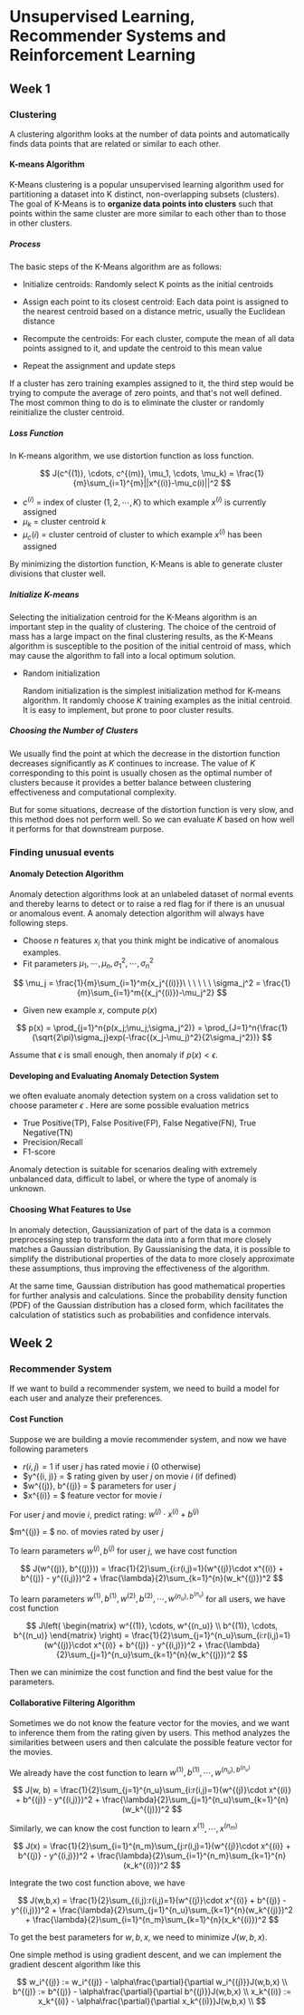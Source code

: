 # Unsupervised Learning, Recommender Systems and Reinforcement Learning

## Week 1

### Clustering

A clustering algorithm looks at the number of data points and automatically finds data points that are related or similar to each other.

#### K-means Algorithm

K-Means clustering is a popular unsupervised learning algorithm used for partitioning a dataset into K distinct, non-overlapping subsets (clusters). The goal of K-Means is to **organize data points into clusters** such that points within the same cluster are more similar to each other than to those in other clusters. 

##### Process

The basic steps of the K-Means algorithm are as follows:

- Initialize centroids: Randomly select K points as the initial centroids

- Assign each point to its closest centroid: Each data point is assigned to the nearest centroid based on a distance metric, usually the Euclidean distance
- Recompute the centroids: For each cluster, compute the mean of all data points assigned to it, and update the centroid to this mean value
- Repeat the assignment and update steps

If a cluster has zero training examples assigned to it, the third step would be trying to compute the average of zero points, and that's not well defined. The most common thing to do is to eliminate the cluster or randomly reinitialize the cluster centroid. 

##### Loss Function

In K-means algorithm, we use distortion function as loss function. 

$$
J(c^{(1)}, \cdots, c^{(m)}, \mu_1, \cdots, \mu_k) = \frac{1}{m}\sum_{i=1}^{m}||x^{(i)}-\mu_c(i)||^2
$$

- $c^{(i)}$ = index of cluster $(1, 2, \cdots, K)$ to which example $x^{(i)}$ is currently assigned
- $\mu_k$ = cluster centroid $k$
- $\mu_c(i)$ = cluster centroid of cluster to which example $x^{(i)}$ has been assigned

By minimizing the distortion function, K-Means is able to generate cluster divisions that cluster well.

##### Initialize K-means

Selecting the initialization centroid for the K-Means algorithm is an important step in the quality of clustering. The choice of the centroid of mass has a large impact on the final clustering results, as the K-Means algorithm is susceptible to the position of the initial centroid of mass, which may cause the algorithm to fall into a local optimum solution.

- Random initialization

  Random initialization is the simplest initialization method for K-means algorithm. It randomly choose $K$ training examples as the initial centroid. It is easy to implement, but prone to poor cluster results. 

##### Choosing the Number of Clusters

We usually find the point at which the decrease in the distortion function decreases significantly as $K$ continues to increase. The value of $K$ corresponding to this point is usually chosen as the optimal number of clusters because it provides a better balance between clustering effectiveness and computational complexity.

But for some situations, decrease of the distortion function is very slow, and this method does not perform well. So we can evaluate $K$ based on how well it performs for that downstream purpose. 

### Finding unusual events

#### Anomaly Detection Algorithm

Anomaly detection algorithms look at an unlabeled dataset of normal events and thereby learns to detect or to raise a red flag for if there is an unusual or anomalous event. A anomaly detection algorithm will always have following steps.

- Choose $n$ features $x_i$ that you think might be indicative of anomalous examples.
- Fit parameters $\mu_1, \cdots, \mu_n, \sigma_1^2, \cdots, \sigma_n^2$

$$
\mu_j = \frac{1}{m}\sum_{i=1}^m{x_j^{(i)}}\ \ \ \ \ \ \sigma_j^2 = \frac{1}{m}\sum_{i=1}^m{(x_j^{(i)})-\mu_j^2}
$$

- Given new example $x$, compute $p(x)$

$$
p(x) = \prod_{j=1}^n{p(x_j;\mu_j;\sigma_j^2)} = \prod_{J=1}^n{\frac{1}{\sqrt{2\pi}\sigma_j}exp(-\frac{(x_j-\mu_j)^2}{2\sigma_j^2})}
$$



Assume that $\epsilon$ is small enough, then anomaly if $p(x) < \epsilon$. 

#### Developing and Evaluating Anomaly Detection System

we often evaluate anomaly detection system on a cross validation set to choose parameter $\epsilon$ . Here are some possible evaluation metrics

- True Positive(TP), False Positive(FP), False Negative(FN), True Negative(TN)
- Precision/Recall
- F1-score

Anomaly detection is suitable for scenarios dealing with extremely unbalanced data, difficult to label, or where the type of anomaly is unknown.

#### Choosing What Features to Use

In anomaly detection, Gaussianization of part of the data is a common preprocessing step to transform the data into a form that more closely matches a Gaussian distribution. By Gaussianising the data, it is possible to simplify the distributional properties of the data to more closely approximate these assumptions, thus improving the effectiveness of the algorithm.

At the same time, Gaussian distribution has good mathematical properties for further analysis and calculations. Since the probability density function (PDF) of the Gaussian distribution has a closed form, which facilitates the calculation of statistics such as probabilities and confidence intervals.

## Week 2

### Recommender System

If we want to build a recommender system, we need to build a model for each user and analyze their preferences.

#### Cost Function

Suppose we are building a movie recommender system, and now we have following parameters

- $r(i, j) = 1$ if user $j$ has rated movie $i$ ($0$ otherwise)
- $y^{(i, j)} = $ rating given by user $j$ on movie $i$ (if defined)
- $w^{(j)}, b^{(j)} = $ parameters for user $j$
- $x^{(i)} = $ feature vector for movie $i$

For user $j$ and movie $i$, predict rating: $w^{(j)}\cdot x^{(i)} + b^{(j)}$

$m^{(j)} = $ no. of movies rated by user $j$

To learn parameters $w^{(j)}, b^{(j)}$ for user $j$, we have cost function

$$
J(w^{(j)}, b^{(j)})) = \frac{1}{2}\sum_{i:r(i,j)=1}(w^{(j)}\cdot x^{(i)} + b^{(j)} - y^{(i,j)})^2 + \frac{\lambda}{2}\sum_{k=1}^{n}(w_k^{(j)})^2
$$

To learn parameters $w^{(1)}, b^{(1)}, w^{(2)}, b^{(2)}, \cdots, w^{(n_u), b^{(n_u)}}$ for all users, we have cost function

$$
J\left(
\begin{matrix}
w^{(1)}, \cdots, w^{(n_u)} \\
b^{(1)}, \cdots, b^{(n_u)} 
\end{matrix}
\right) 
= \frac{1}{2}\sum_{j=1}^{n_u}\sum_{i:r(i,j)=1}(w^{(j)}\cdot x^{(i)} + b^{(j)} - y^{(i,j)})^2 + \frac{\lambda}{2}\sum_{j=1}^{n_u}\sum_{k=1}^{n}(w_k^{(j)})^2
$$

Then we can minimize the cost function and find the best value for the parameters.

#### Collaborative Filtering Algorithm

Sometimes we do not know the feature vector for the movies, and we want to inference them from the rating given by users. This method analyzes the similarities between users and then calculate the possible feature vector for the movies. 

We already have the cost function to learn $w^{(1)}, b^{(1)}, \cdots, w^{(n_u), b^{(n_u)}}$

$$
J(w, b) = \frac{1}{2}\sum_{j=1}^{n_u}\sum_{i:r(i,j)=1}(w^{(j)}\cdot x^{(i)} + b^{(j)} - y^{(i,j)})^2 + \frac{\lambda}{2}\sum_{j=1}^{n_u}\sum_{k=1}^{n}(w_k^{(j)})^2
$$

Similarly, we can know the cost function to learn $x^{(1)}, \cdots, x^{(n_m)}$

$$
J(x) = \frac{1}{2}\sum_{i=1}^{n_m}\sum_{j:r(i,j)=1}(w^{(j)}\cdot x^{(i)} + b^{(j)} - y^{(i,j)})^2 + \frac{\lambda}{2}\sum_{i=1}^{n_m}\sum_{k=1}^{n}(x_k^{(i)})^2
$$

Integrate the two cost function above, we have 

$$
J(w,b,x) = \frac{1}{2}\sum_{(i,j):r(i,j)=1}(w^{(j)}\cdot x^{(i)} + b^{(j)} - y^{(i,j)})^2 + \frac{\lambda}{2}\sum_{j=1}^{n_u}\sum_{k=1}^{n}(w_k^{(j)})^2 + \frac{\lambda}{2}\sum_{i=1}^{n_m}\sum_{k=1}^{n}(x_k^{(i)})^2
$$

To get the best parameters for $w,b,x$, we need to minimize $J(w,b,x)$. 

One simple method is using gradient descent, and we can implement the gradient descent algorithm like this

$$
w_i^{(j)} := w_i^{(j)} - \alpha\frac{\partial}{\partial w_i^{(j)}}J(w,b,x) \\
b^{(j)} := b^{(j)} - \alpha\frac{\partial}{\partial b^{(j)}}J(w,b,x) \\
x_k^{(i)} := x_k^{(i)} - \alpha\frac{\partial}{\partial x_k^{(i)}}J(w,b,x) \\
$$

